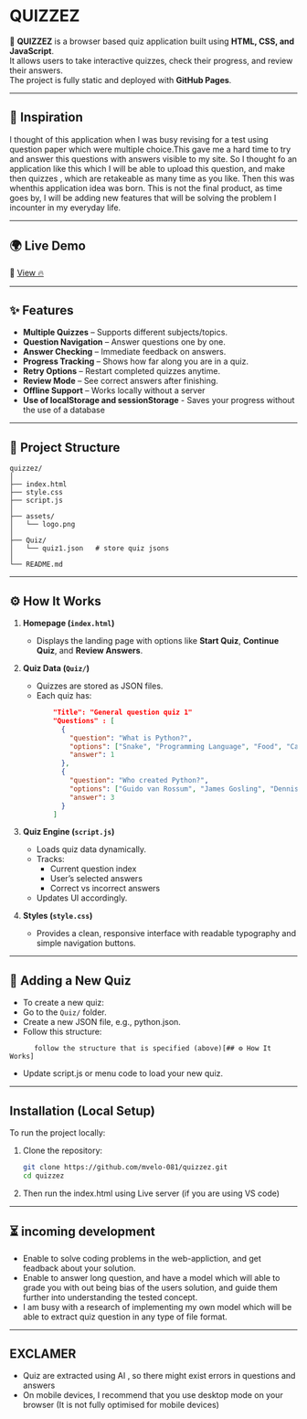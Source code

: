 # QUIZZEZ

🎯 **QUIZZEZ** is a browser based quiz application built using **HTML, CSS, and JavaScript**.  
It allows users to take interactive quizzes, check their progress, and review their answers.  
The project is fully static and deployed with **GitHub Pages**.

---
## 🕺 Inspiration

I thought of this application when I was busy revising for a test using question paper
which were multiple choice.This gave me a hard time to try and answer this questions with answers
visible to my site. So I thought fo an application like this which I will be able to upload this 
question, and make then quizzes , which are retakeable as many time as you like.
Then this was whenthis application idea was born.
This is not the final product, as time goes by, I will be adding new features that will be
solving the problem I incounter in my everyday life.

---

## 🌍 Live Demo

🔗 [View 🔥](https://mvelo-081.github.io/quizzez/)

---

## ✨ Features

- **Multiple Quizzes** – Supports different subjects/topics.
- **Question Navigation** – Answer questions one by one.
- **Answer Checking** – Immediate feedback on answers.
- **Progress Tracking** – Shows how far along you are in a quiz.
- **Retry Options** – Restart completed quizzes anytime.
- **Review Mode** – See correct answers after finishing.
- **Offline Support** – Works locally without a server
- **Use of localStorage and sessionStorage** - Saves your progress without the use of a database

---

## 📂 Project Structure

```text
quizzez/
│
├── index.html
├── style.css
├── script.js
│
├── assets/
│   └── logo.png
│
├── Quiz/
│   └── quiz1.json   # store quiz jsons
│
└── README.md
```

---

## ⚙️ How It Works

1. **Homepage (`index.html`)**  
   - Displays the landing page with options like **Start Quiz**, **Continue Quiz**, and **Review Answers**.

2. **Quiz Data (`Quiz/`)**  
   - Quizzes are stored as JSON files.  
   - Each quiz has:
     ```json
         "Title": "General question quiz 1"
         "Questions" : [
           {
             "question": "What is Python?",
             "options": ["Snake", "Programming Language", "Food", "Car"],
             "answer": 1
           },
           {
             "question": "Who created Python?",
             "options": ["Guido van Rossum", "James Gosling", "Dennis Ritchie", "Linus Torvalds"],
             "answer": 3
           }
         ]
     ```

3. **Quiz Engine (`script.js`)**  
   - Loads quiz data dynamically.  
   - Tracks:
     - Current question index  
     - User’s selected answers  
     - Correct vs incorrect answers  
   - Updates UI accordingly.

4. **Styles (`style.css`)**  
   - Provides a clean, responsive interface with readable typography and simple navigation buttons.

---

## 📖 Adding a New Quiz

- To create a new quiz:
- Go to the `Quiz/` folder.
- Create a new JSON file, e.g., python.json.
- Follow this structure:
```text
      follow the structure that is specified (above)[## ⚙️ How It Works]
```
- Update script.js or menu code to load your new quiz.

---

##  Installation (Local Setup)

To run the project locally:

1. Clone the repository:
    ```bash
    git clone https://github.com/mvelo-081/quizzez.git
    cd quizzez
    ```

2. Then run the index.html using Live server (if you are using VS code)

---

## ⏳ incoming development

- Enable to solve coding problems in the web-appliction, and get feadback about your solution.
- Enable to answer long question, and have a model which will able to grade you with out being bias of the users solution,
  and guide them further into understanding the tested concept.
- I am busy with a research of implementing my own model which will be able to extract quiz question in any type of file format.
  
---

## EXCLAMER 

- Quiz are extracted using AI , so there might exist errors in questions and answers
- On mobile devices, I recommend that you use desktop mode on your browser (It is not fully optimised for mobile devices)
